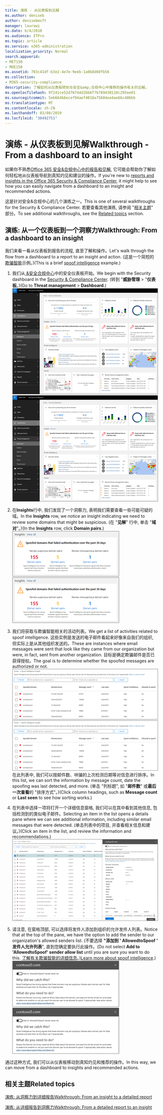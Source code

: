 ```yaml
---
title: 演练 - 从仪表板到见解
ms.author: deniseb
author: denisebmsft
manager: laurawi
ms.date: 6/4/2018
ms.audience: ITPro
ms.topic: article
ms.service: o365-administration
localization_priority: Normal
search.appverid:
- MET150
- MOE150
ms.assetid: 703c41df-b3e2-4e7e-9eeb-1a0b8d60fb56
ms.collection:
- M365-security-compliance
description: 了解如何从仪表板转到与安全&amp;合规中心中推荐的操作有关的见解。
ms.openlocfilehash: 9f241ce52d76744d2bb6f7b789438110c295ee01
ms.sourcegitcommit: 5eb664b6ecef94aef4018a75684ee4ae66c486bb
ms.translationtype: MT
ms.contentlocale: zh-CN
ms.lasthandoff: 03/08/2019
ms.locfileid: "30492751"
---
```

# <a name="walkthrough---from-a-dashboard-to-an-insight"></a><span data-ttu-id="9df8a-103">演练 - 从仪表板到见解</span><span class="sxs-lookup"><span data-stu-id="9df8a-103">Walkthrough - From a dashboard to an insight</span></span>

<span data-ttu-id="9df8a-104">如果你不熟悉[Office 365 安全&amp;合规中心中的报告和见解](reports-and-insights-in-security-and-compliance.md), 它可能会帮助你了解如何轻松地从仪表板导航到真知灼见和建议的操作。</span><span class="sxs-lookup"><span data-stu-id="9df8a-104">If you're new to [reports and insights in the Office 365 Security &amp; Compliance Center](reports-and-insights-in-security-and-compliance.md), it might help to see how you can easily navigate from a dashboard to an insight and recommended actions.</span></span> 
  
<span data-ttu-id="9df8a-105">这是针对安全&amp;合规中心的几个演练之一。</span><span class="sxs-lookup"><span data-stu-id="9df8a-105">This is one of several walkthroughs for the Security &amp; Compliance Center.</span></span> <span data-ttu-id="9df8a-106">若要查看其他演练, 请参阅 "[相关主题](#related-topics)" 部分。</span><span class="sxs-lookup"><span data-stu-id="9df8a-106">To see additional walkthroughs, see the [Related topics](#related-topics) section.</span></span> 
  
## <a name="walkthrough-from-a-dashboard-to-an-insight"></a><span data-ttu-id="9df8a-107">演练: 从一个仪表板到一个洞察力</span><span class="sxs-lookup"><span data-stu-id="9df8a-107">Walkthrough: From a dashboard to an insight</span></span>

<span data-ttu-id="9df8a-108">我们来看一看从仪表板到报告的流程, 直至了解和操作。</span><span class="sxs-lookup"><span data-stu-id="9df8a-108">Let's walk through the flow from a dashboard to a report to an insight and action.</span></span> <span data-ttu-id="9df8a-109">(这是一个简短的[欺骗智能](learn-about-spoof-intelligence.md)示例。)</span><span class="sxs-lookup"><span data-stu-id="9df8a-109">(This is a brief [spoof intelligence](learn-about-spoof-intelligence.md) example.)</span></span> 
  
1. <span data-ttu-id="9df8a-110">我们从[ &amp;安全合规中心](https://protection.office.com)中的安全仪表板开始。</span><span class="sxs-lookup"><span data-stu-id="9df8a-110">We begin with the Security dashboard in the [Security &amp; Compliance Center](https://protection.office.com).</span></span> <span data-ttu-id="9df8a-111">(转到 "**威胁管理** \> "**仪表板**。)</span><span class="sxs-lookup"><span data-stu-id="9df8a-111">(Go to **Threat management** \> **Dashboard**.)</span></span><br><span data-ttu-id="9df8a-112">![在 "安全&amp;合规性中心" 中, \>选择 "威胁管理仪表板"](media/05a38660-eb13-4960-a266-11809c453d95.png)</span><span class="sxs-lookup"><span data-stu-id="9df8a-112">![In the Security &amp; Compliance Center, choose Threat management \> Dashboard](media/05a38660-eb13-4960-a266-11809c453d95.png)</span></span><br>
  
2. <span data-ttu-id="9df8a-113">在**Insights**行中, 我们发现了一个洞察力, 表明我们需要查看一些可能可疑的域。</span><span class="sxs-lookup"><span data-stu-id="9df8a-113">In the **Insights** row, we notice an insight indicating we need to review some domains that might be suspicious.</span></span> <span data-ttu-id="9df8a-114">(在 "**见解**" 行中, 单击 "**域对**"。)</span><span class="sxs-lookup"><span data-stu-id="9df8a-114">(In the **Insights** row, click **Domain pairs**.)</span></span><br><span data-ttu-id="9df8a-115">![Insights 行提到了潜在的欺骗问题](media/dd1d0cb3-3201-45d7-b41d-18a0944fe85d.png)</span><span class="sxs-lookup"><span data-stu-id="9df8a-115">![The Insights row mentions potential spoofing concerns](media/dd1d0cb3-3201-45d7-b41d-18a0944fe85d.png)</span></span><br>
  
3. <span data-ttu-id="9df8a-116">我们将获取与欺骗智能相关的活动列表。</span><span class="sxs-lookup"><span data-stu-id="9df8a-116">We get a list of activities related to spoof intelligence.</span></span> <span data-ttu-id="9df8a-117">这些实例是发送的电子邮件看起来好像来自我们的组织, 但实际上是从其他组织发送的。</span><span class="sxs-lookup"><span data-stu-id="9df8a-117">These are instances where email messages were sent that look like they came from our organization but were, in fact, sent from another organization.</span></span> <span data-ttu-id="9df8a-118">目标是确定欺骗邮件是否已获得授权。</span><span class="sxs-lookup"><span data-stu-id="9df8a-118">The goal is to determine whether the spoofed messages are authorized or not.</span></span><br><span data-ttu-id="9df8a-119">![欺骗性智能见解](media/a2e2b4fd-0c1e-499f-8401-cf3089da82fa.png)</span><span class="sxs-lookup"><span data-stu-id="9df8a-119">![Spoof intelligence insights](media/a2e2b4fd-0c1e-499f-8401-cf3089da82fa.png)</span></span><br><span data-ttu-id="9df8a-120">在此列表中, 我们可以按邮件数、哄骗的上次检测日期等对信息进行排序。</span><span class="sxs-lookup"><span data-stu-id="9df8a-120">In this list, we can sort the information by message count, date the spoofing was last detected, and more.</span></span> <span data-ttu-id="9df8a-121">(单击 "列标题", 如 "**邮件数**" 或**最后一次查看**的 "排序方式"。)</span><span class="sxs-lookup"><span data-stu-id="9df8a-121">(Click column headings, such as **Message count** or **Last seen** to see how sorting works.)</span></span> 
    
4. <span data-ttu-id="9df8a-122">在列表中选择一项将打开一个详细信息窗格, 我们可以在其中看到其他信息, 包括检测到的类似电子邮件。</span><span class="sxs-lookup"><span data-stu-id="9df8a-122">Selecting an item in the list opens a details pane where we can see additional information, including similar email messages that were detected.</span></span> <span data-ttu-id="9df8a-123">(单击列表中的项目, 并查看相关信息和建议。)</span><span class="sxs-lookup"><span data-stu-id="9df8a-123">(Click an item in the list, and review the information and recommendations.)</span></span><br>![选择项目时将打开一个详细信息窗格](media/7ad1faa5-6ca2-474e-a609-eb275e0a8e59.png)<br>
  
5. <span data-ttu-id="9df8a-125">请注意, 在窗格顶部, 可以选择将发件人添加到组织的允许发件人列表。</span><span class="sxs-lookup"><span data-stu-id="9df8a-125">Notice that at the top of the pane, we have the option to add the sender to our organization's allowed senders list.</span></span> <span data-ttu-id="9df8a-126">(不要选择 **"添加到 ' AllowedtoSpoof ' 发件人允许列表**", 直到您确定要执行此操作。</span><span class="sxs-lookup"><span data-stu-id="9df8a-126">(Do not select **Add to 'AllowedtoSpoof' sender allow list** until you are sure you want to do this.</span></span> <span data-ttu-id="9df8a-127">[了解有关欺骗智能的详细信息](learn-about-spoof-intelligence.md)。)</span><span class="sxs-lookup"><span data-stu-id="9df8a-127">[Learn more about spoof intelligence](learn-about-spoof-intelligence.md).)</span></span><br><span data-ttu-id="9df8a-128">![您可以授权发件人](media/caf0c20a-6047-486d-8060-5a229a3de49f.png)</span><span class="sxs-lookup"><span data-stu-id="9df8a-128">![You can authorize a sender](media/caf0c20a-6047-486d-8060-5a229a3de49f.png)</span></span>
  
<span data-ttu-id="9df8a-129">通过这种方式, 我们可以从仪表板移动到真知灼见和推荐的操作。</span><span class="sxs-lookup"><span data-stu-id="9df8a-129">In this way, we can move from a dashboard to insights and recommended actions.</span></span>
  
## <a name="related-topics"></a><span data-ttu-id="9df8a-130">相关主题</span><span class="sxs-lookup"><span data-stu-id="9df8a-130">Related topics</span></span>

[<span data-ttu-id="9df8a-131">演练: 从洞察力到详细报告</span><span class="sxs-lookup"><span data-stu-id="9df8a-131">Walkthrough: From an insight to a detailed report</span></span>](from-an-insight-to-a-detailed-report.md)
  
[<span data-ttu-id="9df8a-132">演练: 从详细报告到洞察力</span><span class="sxs-lookup"><span data-stu-id="9df8a-132">Walkthrough: From a detailed report to an insight</span></span>](from-a-detailed-report-to-an-insight.md)
  

